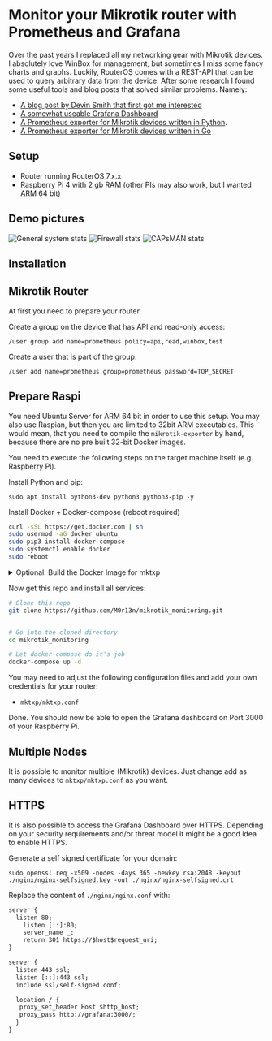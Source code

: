 # Monitor your Mikrotik router with Prometheus and Grafana

Over the past years I replaced all my networking gear with Mikrotik devices. I absolutely love WinBox for management, but sometimes I miss some fancy charts and graphs. Luckily, RouterOS comes with a REST-API that can be used to query arbitrary data from the device. After some research I found some useful tools and blog posts that solved similar problems. Namely:

- [A blog post by Devin Smith that first got me interested](https://blog.devinsmith.co.za/home-internet-grafana-lockdown/)
- [A somewhat useable Grafana Dashboard](https://grafana.com/grafana/dashboards/10950)
- [A Prometheus exporter for Mikrotik devices written in Python](https://github.com/akpw/mktxp).
- [A Prometheus exporter for Mikrotik devices written in Go](https://github.com/nshttpd/mikrotik-exporter)

## Setup

- Router running RouterOS 7.x.x
- Raspberry Pi 4 with 2 gb RAM (other PIs may also work, but I wanted ARM 64 bit)

## Demo pictures

![General system stats](https://github.com/M0r13n/mikrotik_monitoring/blob/main/doc/pic_2.png)
![Firewall stats](https://github.com/M0r13n/mikrotik_monitoring/blob/main/doc/pic_3.png)
![CAPsMAN stats](https://github.com/M0r13n/mikrotik_monitoring/blob/main/doc/pic_5.png)

## Installation

## Mikrotik Router
At first you need to prepare your router. 

Create a group on the device that has API and read-only access:

`/user group add name=prometheus policy=api,read,winbox,test`

Create a user that is part of the group:

`/user add name=prometheus group=prometheus password=TOP_SECRET`

## Prepare Raspi

You need Ubuntu Server for ARM 64 bit in order to use this setup. You may also use Raspian, but then you are limited to 32bit ARM executables. This would mean, that you need to compile the `mikrotik-exporter` by hand, because there are no pre built 32-bit Docker images.

You need to execute the following steps on the target machine itself (e.g. Raspberry Pi).

Install Python and pip:

`sudo apt install python3-dev python3 python3-pip -y`

Install Docker + Docker-compose (reboot required)

```bash
curl -sSL https://get.docker.com | sh
sudo usermod -aG docker ubuntu
sudo pip3 install docker-compose
sudo systemctl enable docker
sudo reboot
```

<details>
<summary>Optional: Build the Docker Image for mktxp</summary>

It might be necessary to build the Docker Image for: https://github.com/akpw/mktxp.
This is especially the case, if your architecture is not:
- linux/amd64
- linux/arm/v7
- linux/arm64

```bash
# Get the mktxp repository
git clone https://github.com/akpw/mktxp.git

# Go into the newly downloaded repo
cd mktxp

# Build the docker image
docker build . -t leonmorten/mktxp:latest
```

</details>

Now get this repo and install all services:

```bash
# Clone this repo
git clone https://github.com/M0r13n/mikrotik_monitoring.git


# Go into the cloned directory
cd mikrotik_monitoring

# Let docker-compose do it's job
docker-compose up -d
```

You may need to adjust the following configuration files and add your own credentials for your router:

- `mktxp/mktxp.conf`


Done. You should now be able to open the Grafana dashboard on Port 3000 of your Raspberry Pi.

## Multiple Nodes

It is possible to monitor multiple (Mikrotik) devices. Just change add as many devices to `mktxp/mktxp.conf` as you want. 

## HTTPS

It is also possible to access the Grafana Dashboard over HTTPS.
Depending on your security requirements and/or threat model it might be a good idea to enable HTTPS.

Generate a self signed certificate for your domain:

`sudo openssl req -x509 -nodes -days 365 -newkey rsa:2048 -keyout ./nginx/nginx-selfsigned.key -out ./nginx/nginx-selfsigned.crt`

Replace the content of `./nginx/nginx.conf` with:

```txt
server {
  listen 80;
	listen [::]:80;
	server_name _;
	return 301 https://$host$request_uri;
}

server {
  listen 443 ssl;
  listen [::]:443 ssl;
  include ssl/self-signed.conf;

  location / {
   proxy_set_header Host $http_host; 
   proxy_pass http://grafana:3000/;
  }
}

```
